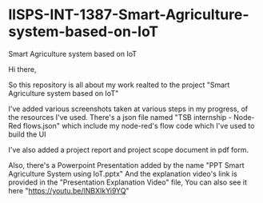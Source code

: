 # llSPS-INT-1387-Smart-Agriculture-system-based-on-IoT
Smart Agriculture system based on IoT

Hi there,

So this repository is all about my work realted to the project "Smart Agriculture system based on IoT"

I've added various screenshots taken at various steps in my progress, of the resources I've used.
There's a json file named "TSB internship - Node-Red flows.json" which include my node-red's flow code which I've used to build the UI 

I've also added a project report and project scope document in pdf form.

Also, there's a Powerpoint Presentation added by the name "PPT Smart Agriculture System using IoT.pptx"
And the explanation video's link is provided in the "Presentation Explanation Video" file, You can also see it here
"https://youtu.be/lNBXIkYi9YQ"
